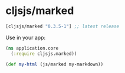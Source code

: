 # cljsjs/marked

[](dependency)
```clojure
[cljsjs/marked "0.3.5-1"] ;; latest release
```
[](/dependency)

Use in your app:

```clojure
(ns application.core
  (:require cljsjs.marked))

(def my-html (js/marked my-markdown))
```

